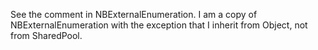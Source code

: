 See the comment in NBExternalEnumeration. I am a copy of NBExternalEnumeration with the exception that I inherit from Object, not from SharedPool.